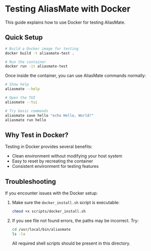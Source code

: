 # Testing AliasMate with Docker

This guide explains how to use Docker for testing AliasMate.

## Quick Setup

```bash
# Build a Docker image for testing
docker build -t aliasmate-test .

# Run the container
docker run -it aliasmate-test
```

Once inside the container, you can use AliasMate commands normally:

```bash
# Show help
aliasmate --help

# Open the TUI
aliasmate --tui

# Try basic commands
aliasmate save hello "echo Hello, World!"
aliasmate run hello
```

## Why Test in Docker?

Testing in Docker provides several benefits:
- Clean environment without modifying your host system
- Easy to reset by recreating the container
- Consistent environment for testing features

## Troubleshooting

If you encounter issues with the Docker setup:

1. Make sure the `docker_install.sh` script is executable:
   ```bash
   chmod +x scripts/docker_install.sh
   ```

2. If you see file not found errors, the paths may be incorrect. Try:
   ```bash
   cd /usr/local/bin/aliasmate
   ls -la
   ```
   
   All required shell scripts should be present in this directory.
